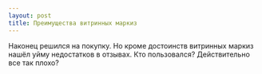 ```yaml
---
layout: post 
title: Преимущества витринных маркиз
--- 
```

Наконец решился на покупку. Но кроме достоинств витринных маркиз нашёл уйму недостатков в отзывах. Кто пользовался? Действительно все так плохо?
